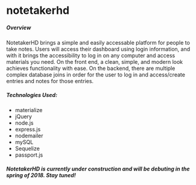 # notetakerhd

<h5>Overview</h5>

<p>NotetakerHD brings a simple and easily accessable platform for people to take notes.  Users will access their dashboard using login information, and with it brings the accessibility to log in on any computer and access materials you need.  On the front end, a clean, simple, and modern look achieves functionality with ease.  On the backend, there are multiple complex database joins in order for the user to log in and access/create entries and notes for those entries.

<p>
    <h5>Technologies Used:</h5>
    <ul>
        <li>materialize</li>
        <li>jQuery</li>
        <li>node.js</li>
        <li>express.js</li>
        <li>nodemailer</li>
        <li>mySQL</li>
        <li>Sequelize</li>
        <li>passport.js</li>
    </ul>
</p>

</p><h5>NotetakerHD is currently under construction and will be debuting in the spring of 2018.  Stay tuned!
</p></h5>